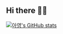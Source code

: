 ## Hi there 👋😆

[![아영's GitHub stats](https://github-readme-stats.vercel.app/api?username=aaaange&theme=dark)](https://github.com/anuraghazra/github-readme-stats)

<!--
**aaaange/aaaange** is a ✨ _special_ ✨ repository because its `README.md` (this file) appears on your GitHub profile.

Here are some ideas to get you started:

- 🔭 I’m currently working on ...
- 🌱 I’m currently learning ...
- 👯 I’m looking to collaborate on ...
- 🤔 I’m looking for help with ...
- 💬 Ask me about ...
- 📫 How to reach me: ...
- 😄 Pronouns: ...
- ⚡ Fun fact: ...
-->
